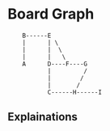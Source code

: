 # Board Graph

        B------E
        |      | \
        |      |  \
        |      |   \
        A      D----F----G
               |         /  
               |        /   
               |       /    
               C------H------I

## Explainations

